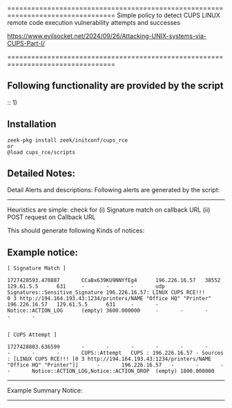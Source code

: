 =================================================================================
Simple policy to detect CUPS LINUX remote code execution vulnerability attempts and successes

https://www.evilsocket.net/2024/09/26/Attacking-UNIX-systems-via-CUPS-Part-I/

=================================================================================

Following functionality are provided by the script
--------------------------------------------------
::
        1)

Installation
------------
	zeek-pkg install zeek/initconf/cups_rce
	or
	@load cups_rce/scripts


Detailed Notes:
---------------

Detail Alerts and descriptions: Following alerts are generated by the script:
******************************************************************************

Heuristics are simple: check for  (i) Signature match on callback URL  (ii) POST request on Callback URL

This should generate following Kinds of notices:


Example notice:
--------------

    [ Signature Match ]

    1727428593.470887       CCaBx639KU9NNYfEg4      196.226.16.57   38552   129.61.5.5      631     -       -       -       udp     Signatures::Sensitive_Signature 196.226.16.57: LINUX CUPS RCE!!!        0 3 http://194.164.193.43:1234/printers/NAME "Office HQ" "Printer"     196.226.16.57   129.61.5.5      631     -       -       Notice::ACTION_LOG      (empty) 3600.000000     -       -       -       -       -


    [ CUPS Attempt ]

    1727428803.636599       -       -       -       -       -       -       -       -       -       CUPS::Attempt   CUPS : 196.226.16.57 - Sources : [LINUX CUPS RCE!!! [0 3 http://194.164.193.43:1234/printers/NAME "Office HQ" "Printer"]]      -       196.226.16.57   -       -       -       -       Notice::ACTION_LOG,Notice::ACTION_DROP  (empty) 1800.000000

-------------


Example Summary Notice:
***************************



